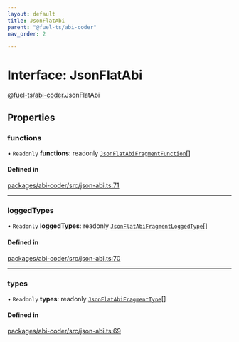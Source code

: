 ```yaml
---
layout: default
title: JsonFlatAbi
parent: "@fuel-ts/abi-coder"
nav_order: 2

---
```


# Interface: JsonFlatAbi

[@fuel-ts/abi-coder](../index.md).JsonFlatAbi

## Properties

### functions

• `Readonly` **functions**: readonly [`JsonFlatAbiFragmentFunction`](JsonFlatAbiFragmentFunction.md)[]

#### Defined in

[packages/abi-coder/src/json-abi.ts:71](https://github.com/FuelLabs/fuels-ts/blob/master/packages/abi-coder/src/json-abi.ts#L71)

___

### loggedTypes

• `Readonly` **loggedTypes**: readonly [`JsonFlatAbiFragmentLoggedType`](JsonFlatAbiFragmentLoggedType.md)[]

#### Defined in

[packages/abi-coder/src/json-abi.ts:70](https://github.com/FuelLabs/fuels-ts/blob/master/packages/abi-coder/src/json-abi.ts#L70)

___

### types

• `Readonly` **types**: readonly [`JsonFlatAbiFragmentType`](JsonFlatAbiFragmentType.md)[]

#### Defined in

[packages/abi-coder/src/json-abi.ts:69](https://github.com/FuelLabs/fuels-ts/blob/master/packages/abi-coder/src/json-abi.ts#L69)
